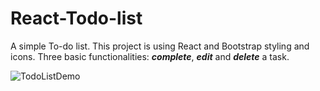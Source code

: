 # React-Todo-list
A simple To-do list. This project is using React and Bootstrap styling and icons.
Three basic functionalities: **_complete_**, **_edit_** and **_delete_** a task.

![TodoListDemo](https://github.com/fani-g/React-Todo-list/assets/81867015/0d3476cb-5c39-4d3c-b399-827466b8621a)
